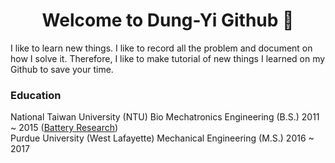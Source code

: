<h1 align=center>Welcome to Dung-Yi Github 👋</h1> 

I like to learn new things. I like to record all the problem and document on how I solve it.  Therefore, I like to make tutorial of new things I learned on my Github to save your time. </br>

### Education
National Taiwan University (NTU)   Bio Mechatronics Engineering (B.S.) 2011 ~ 2015 ([Battery Research](https://github.com/Dungyichao/Dungyichao/blob/main/Documents/International%20Society%20of%20electrochemistry%20%20conference%20poster%20%26%20Dissertation.pdf))</br>
Purdue University (West Lafayette) Mechanical Engineering       (M.S.) 2016 ~ 2017
<!--
**Dungyichao/Dungyichao** is a ✨ _special_ ✨ repository because its `README.md` (this file) appears on your GitHub profile.

Here are some ideas to get you started:

- 🔭 I’m currently working on ...
- 🌱 I’m currently learning ...
- 👯 I’m looking to collaborate on ...
- 🤔 I’m looking for help with ...
- 💬 Ask me about ...
- 📫 How to reach me: ...
- 😄 Pronouns: ...
- ⚡ Fun fact: ...
-->
